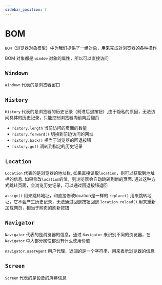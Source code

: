 ```yaml
---
sidebar_position: 7
---
```


# BOM

`BOM`（浏览器对象模型）中为我们提供了一组对象，用来完成对浏览器的各种操作

BOM 对象都是 `window` 对象的属性，所以可以直接访问

## `Windown`

`Windown` 代表的是浏览器窗口

## `History`

`History` 代表的是浏览器的历史记录（前进后退按钮）,由于隐私的原因，无法访问具体的历史记录，只能控制浏览器向前向后翻页

- `history.length` 当前访问的页面的数量
- `history.forward()` 切换到前边访问的网址
- `history.back()` 相当于浏览器的回退按钮
- `history.go()` 调转到指定的历史记录

## `Location`

`Location` 代表的是浏览器的地址栏, 如果直接读取`location`，则可以获取到地址栏的信息. 如果修改`location`的值，则浏览器会自动跳转到新的页面.
通过这种方式跳转页面，会浏览历史记录，可以通过回退按钮退回

`assign()` 用来跳转地址，和直接修改location是一样的
`replace()` 用来跳转地址，它不会产生历史记录，无法通过回退按钮回退
`location.reload()` 用来重新加载网页，相当于网页的刷新按钮

## `Navigator`

`Navigator` 代表的是浏览器的信息，通过 `Navigator` 来识别不同的浏览器，在 `Navigator` 中大部分属性都没有什么使用价值

`navigator.userAgent` 用户代理，返回的是一个字符串，用来表示浏览器的信息

## `Screen`

`Screen` 代表的是设备的屏幕信息

